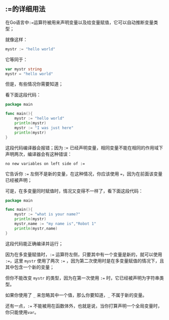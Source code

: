 ## :=的详细用法
在Go语言中`:=`运算符被用来声明变量以及给变量赋值，它可以自动推断变量类型；

就像这样：
```go
mystr := "hello world"
```
它等同于：
```go
var mystr string
mystr = "hello world"
```
但是，有些情况你需要知道；

看下面这段代码：
```go
package main

func main(){
	mystr := "hello world"
	println(mystr)
	mystr := "I was just here"
	println(mystr)
}
```

这段代码编译器会报错；因为 := 已经声明变量，相同变量不能在相同的作用域下声明两次，编译器会有这种错误：

```shell
no new variables on left side of :=
```

它告诉你 `:=` 左侧不是新的变量，在这种情况，你应该使用 `=`，因为在前面该变量已经被声明；

可是，在多变量同时赋值时，情况又变得不一样了，看下面这段代码：
```go
package main

func main(){
	mystr := "what is your name?"
	println(mystr)
	mystr,name := "my name is","Robot 1"
	println(mystr,name)
}
```
这段代码能正确编译并运行；

因为在多变量赋值时，`:=` 运算符左侧，只要其中有一个变量是新的，就可以使用 `:=`，这里 `mystr` 使用了两次 `:=` ，因为第二次使用时是在多变量赋值的情况下，且其中包含一个新的变量；

但你不能改变 `mystr` 的类型，因为在第一次使用 `:=` 时，它已经被声明为字符串类型。

如果你使用了 `_` 来忽略其中一个值，那么你要知道，`_` 不属于新的变量。

还有一点，`:=` 不能被用在函数体外，也就是说，当你打算声明一个全局变量时，你只能使用`var`。

